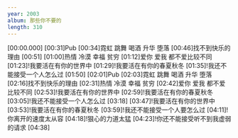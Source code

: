 ```yaml
---
year: 2003
album: 那些你不要的
length: 310
---
```

[00:00.000]
[00:31]Pub
[00:34]霓虹 跳舞 喝酒 升华 堕落
[00:46]找不到快乐的理由
[00:51]
[01:00]热情 冷漠 幸福 贫穷
[01:12]爱你 爱我 都不爱比较不同
[01:23]!我要活在有你的世界中
[01:29]!我要活在有你的春夏秋冬
[01:35]!我还不能接受一个人怎么过
[01:50]
[02:01]Pub
[02:03]霓虹 跳舞 喝酒 升华 堕落
[02:16]找不到快乐的理由
[02:31]热情 冷漠 幸福 贫穷
[02:42]爱你 爱我 都不爱比较不同
[02:53]!我要活在有你的世界中
[02:59]!我要活在有你的春夏秋冬
[03:05]!我还不能接受一个人怎么过
[03:18]
[03:47]!我要活在有你的世界中
[03:53]!我要活在有你的春夏秋冬
[03:59]!我还不能接受一个人要怎么过
[04:11]!你离开的速度太从容
[04:18]!狠心的力道太猛
[04:23]!你还不能接受听不到我虚弱的请求
[04:38]
